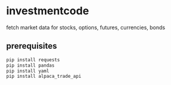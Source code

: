 # investmentcode
fetch market data for stocks, options, futures, currencies, bonds

## prerequisites
```bash
pip install requests
pip install pandas
pip install yaml
pip install alpaca_trade_api
```
